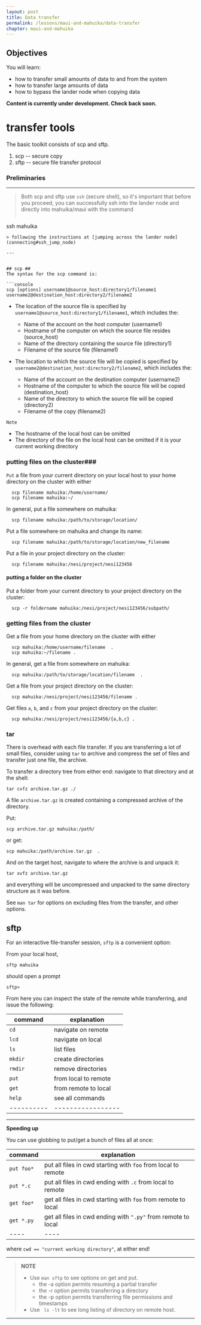 ```yaml
---
layout: post
title: Data transfer
permalink: /lessons/maui-and-mahuika/data-transfer
chapter: maui-and-mahuika
---
```


## Objectives

You will learn:

* how to transfer small amounts of data to and from the system
* how to transfer large amounts of data
* how to bypass the lander node when copying data


**Content is currently under development. Check back soon.**
# transfer tools #
The basic toolkit consists of scp and sftp.
1.  scp  --  secure copy
2.  sftp -- secure file transfer protocol

### Preliminaries ###

--- 
> Both scp and sftp use `ssh` (secure shell), so it's important that before you proceed, you can successfully ssh into the lander node and directly into mahuika/maui with the command
> ```console
  ssh mahuika
  ```
> following the instructions at [jumping across the lander node](connecting#ssh_jump_node)

--- 


## scp ##
The syntax for the scp command is:

```console
 scp [options] username1@source_host:directory1/filename1 username2@destination_host:directory2/filename2
```

* The location of the source file is specified by ```username1@source_host:directory1/filename1```, which includes the:

  - Name of the account on the host computer (username1)
  - Hostname of the computer on which the source file resides (source_host)
  - Name of the directory containing the source file (directory1)
  - Filename of the source file (filename1)

* The location to which the source file will be copied is specified by ```username2@destination_host:directory2/filename2```, which includes the:

  - Name of the account on the destination computer (username2)
  - Hostname of the computer to which the source file will be copied (destination_host)
  - Name of the directory to which the source file will be copied (directory2)
  - Filename of the copy (filename2)

`Note`
* The hostname of the local host can be omitted
* The directory of the file on the local host can be omitted if it is your current working directory

### putting files on the cluster###
`Put` a file from your current directory on your local host to your home directory on the cluster with either
```console
  scp filename mahuika:/home/username/
  scp filename mahuika:~/
```
In general, put a file somewhere on mahuika:
```console
  scp filename mahuika:/path/to/storage/location/
```
Put a file somewhere on mahuika and change its name:
```console
  scp filename mahuika:/path/to/storage/location/new_filename
```

Put a file in your project directory on the cluster:

```console
  scp filename mahuika:/nesi/project/nesi123456
```

#### putting a folder on the cluster ####
Put a folder from your current directory to your project directory on the cluster:

```console
  scp -r foldername mahuika:/nesi/project/nesi123456/subpath/
```

### getting files from the cluster ###

Get a file from your home directory on the cluster with either
```console
  scp mahuika:/home/username/filename  .
  scp mahuika:~/filename .
```
In general, get a file from somewhere on mahuika:
```console
  scp mahuika:/path/to/storage/location/filename  .
```

Get a file from your project directory on the cluster:

```console
  scp mahuika:/nesi/project/nesi123456/filename .
```

Get files `a`, `b`, and `c`  from your project directory on the cluster:
```console
  scp mahuika:/nesi/project/nesi123456/{a,b,c} .
```

### tar ###

There is overhead with each file transfer. If you are transferring a lot of small files, consider using `tar` to archive and compress the set of files and transfer just one file, the archive.


To transfer a directory tree from either end: navigate to that directory and at the shell:

```console
tar cvfz archive.tar.gz ./
```

A file `archive.tar.gz`  is created containing a compressed archive of the directory.

Put:
```console
scp archive.tar.gz mahuika:/path/
```
or get:
```console
scp mahuika:/path/archive.tar.gz  .
```

And on the target host, navigate to where the archive is and unpack it: 

```console
tar xvfz archive.tar.gz
```

and everything will be uncompressed and unpacked to the same directory structure as it was before.

See ```man tar``` for options on excluding files from the transfer, and other options.

## sftp ##
For an interactive file-transfer session, ```sftp``` is a convenient option:

From your local host,

```console
sftp mahuika
```

should open a prompt
```
sftp>
```

From here you can inspect the state of the remote while transferring, and issue the following:

 | command  |  explanation |
 | -------- | ------------- |
 | ```cd``` |  navigate on remote |
 | ```lcd``` |  navigate on local |
 | ```ls``` |  list files  |
 | ```mkdir``` |  create directories  |
 | ```rmdir``` |  remove directories |
 | ```put``` |  from local to remote |
 | ```get``` |  from remote to local |
 | ```help``` |  see all commands |
 |----------|-----------------|

--- 

**Speeding up**

You can use globbing to put/get a bunch of files all at once:

| command | explanation |
|----|----- |
| ```put foo*``` |  put all files in cwd starting with ```foo``` from local to remote |
| ```put *.c``` |  put all files in cwd ending with ```.c``` from local to remote |
| ```get foo*``` | get all files in cwd starting with ```foo```  from remote to local |
| ```get *.py``` | get all files in cwd ending with ```".py"```  from remote to local |
|----|----|

where
```cwd == "current working directory"```, at either end!


--- 
> **NOTE**
> * Use ```man sftp``` to see options on get and put.
>   - the -a option permits resuming a partial transfer
>   - the -r option permits transferring a directory
>   - the -p option permits transferring file permissions and timestamps
> * Use ``` ls -lt``` to see long listing of directory on remote host.

--- 

